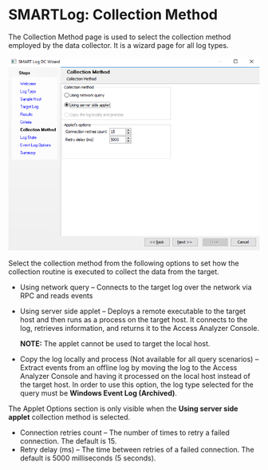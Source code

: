 # SMARTLog: Collection Method

The Collection Method page is used to select the collection method employed by the data collector. It is a wizard page for all log types.

![SMART Log DC Wizard Collection Method page](/static/img/product_docs/accessanalyzer/accessanalyzer/enterpriseauditor/admin/datacollector/smartlog/collectionmethod.png)

Select the collection method from the following options to set how the collection routine is executed to collect the data from the target.

- Using network query – Connects to the target log over the network via RPC and reads events
- Using server side applet – Deploys a remote executable to the target host and then runs as a process on the target host. It connects to the log, retrieves information, and returns it to the Access Analyzer Console.

  __NOTE:__ The applet cannot be used to target the local host.
- Copy the log locally and process (Not available for all query scenarios) – Extract events from an offline log by moving the log to the Access Analyzer Console and having it processed on the local host instead of the target host. In order to use this option, the log type selected for the query must be __Windows Event Log (Archived)__.

The Applet Options section is only visible when the __Using server side applet__ collection method is selected.

- Connection retries count – The number of times to retry a failed connection. The default is 15.
- Retry delay (ms) – The time between retries of a failed connection. The default is 5000 milliseconds (5 seconds).
